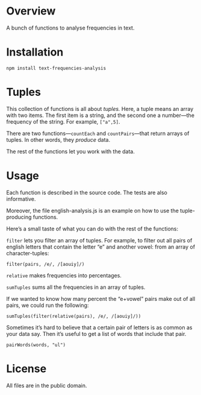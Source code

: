 Overview
========

A bunch of functions to analyse frequencies in text.


Installation
============

`npm install text-frequencies-analysis`


Tuples
======

This collection of functions is all about _tuples._ Here, a tuple means an array
with two items. The first item is a string, and the second one a number—the
frequency of the string. For example, `["a",5]`.

There are two functions—`countEach` and `countPairs`—that return arrays of
tuples. In other words, they _produce_ data.

The rest of the functions let you work with the data.


Usage
=====

Each function is described in the source code. The tests are also informative.

Moreover, the file english-analysis.js is an example on how to use the
tuple-producing functions.

Here’s a small taste of what you can do with the rest of the functions:

`filter` lets you filter an array of tuples. For example, to filter out all
pairs of english letters that contain the letter “e” and another vowel:
from an array of character-tuples:

    filter(pairs, /e/, /[aouiy]/)

`relative` makes frequencies into percentages.

`sumTuples` sums all the frequencies in an array of tuples.

If we wanted to know how many percent the “e+vowel” pairs make out of all pairs,
we could run the following:

    sumTuples(filter(relative(pairs), /e/, /[aouiy]/))

Sometimes it’s hard to believe that a certain pair of letters is as common as
your data say. Then it’s useful to get a list of words that include that pair.

    pairWords(words, "ul")


License
=======

All files are in the public domain.
